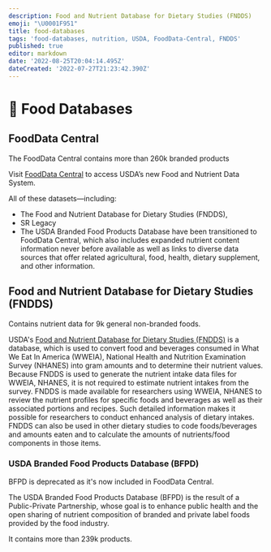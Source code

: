 ```yaml
---
description: Food and Nutrient Database for Dietary Studies (FNDDS)
emoji: "\U0001F951"
title: food-databases
tags: 'food-databases, nutrition, USDA, FoodData-Central, FNDDS'
published: true
editor: markdown
date: '2022-08-25T20:04:14.495Z'
dateCreated: '2022-07-27T21:23:42.390Z'
---
```


# 🥑 Food Databases

## FoodData Central

The FoodData Central contains more than 260k branded products

Visit [FoodData Central](https://fdc.nal.usda.gov) to access USDA’s new Food and Nutrient Data System.

All of these datasets—including:

* The Food and Nutrient Database for Dietary Studies (FNDDS),
* SR Legacy
* The USDA Branded Food Products Database have been transitioned to FoodData Central, which also includes expanded nutrient content information never before available as well as links to diverse data sources that offer related agricultural, food, health, dietary supplement, and other information.

## Food and Nutrient Database for Dietary Studies (FNDDS)

Contains nutrient data for 9k general non-branded foods.

USDA's [Food and Nutrient Database for Dietary Studies (FNDDS)](https://data.nal.usda.gov/dataset/food-and-nutrient-database-dietary-studies-fndds) is a database, which is used to convert food and beverages consumed in What We Eat In America (WWEIA), National Health and Nutrition Examination Survey (NHANES) into gram amounts and to determine their nutrient values. Because FNDDS is used to generate the nutrient intake data files for WWEIA, NHANES, it is not required to estimate nutrient intakes from the survey.
FNDDS is made available for researchers using WWEIA, NHANES to review the nutrient profiles for specific foods and beverages as well as their associated portions and recipes.
Such detailed information makes it possible for researchers to conduct enhanced analysis of dietary intakes.
FNDDS can also be used in other dietary studies to code foods/beverages and amounts eaten and to calculate the amounts of nutrients/food components in those items.

### USDA Branded Food Products Database (BFPD)

BFPD is deprecated as it's now included in FoodData Central.

The USDA Branded Food Products Database (BFPD) is the result of a Public-Private Partnership, whose goal is to enhance public health and the open sharing of nutrient composition of branded and private label foods provided by the food industry.

It contains more than 239k products.
